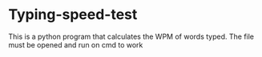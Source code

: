 # Typing-speed-test
This is a python program that calculates the WPM of words typed.
The file must be opened and run on cmd to work
